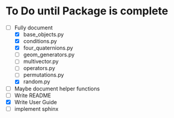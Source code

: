# To Do until Package is complete

- [ ] Fully document
	- [x] base_objects.py
	- [x] conditions.py
	- [x] four_quaternions.py
	- [ ] geom_generators.py
	- [ ] multivector.py
	- [ ] operators.py
	- [ ] permutations.py
	- [x] random.py
- [ ] Maybe document helper functions
- [ ] Write README
- [x] Write User Guide
- [ ] implement sphinx

